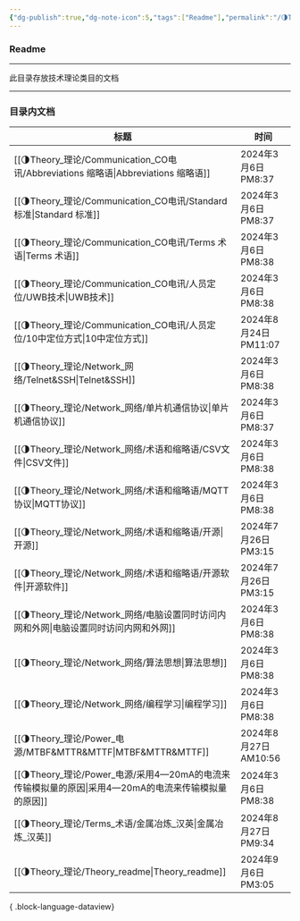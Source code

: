 ```yaml
---
{"dg-publish":true,"dg-note-icon":5,"tags":["Readme"],"permalink":"/🌗Theory_理论/Theory_readme/","dgPassFrontmatter":true,"noteIcon":5,"created":"2024-08-24T23:09:55.639+08:00","updated":"2024-09-06T15:05:15.501+08:00"}
---
```


### Readme
--- 
此目录存放技术理论类目的文档
***
### 目录内文档
| 标题                                                                         | 时间                  |
| -------------------------------------------------------------------------- | ------------------- |
| [[🌗Theory_理论/Communication_CO电讯/Abbreviations 缩略语\|Abbreviations 缩略语]] | 2024年3月6日 PM8:37    |
| [[🌗Theory_理论/Communication_CO电讯/Standard 标准\|Standard 标准]]             | 2024年3月6日 PM8:37    |
| [[🌗Theory_理论/Communication_CO电讯/Terms 术语\|Terms 术语]]                   | 2024年3月6日 PM8:38    |
| [[🌗Theory_理论/Communication_CO电讯/人员定位/UWB技术\|UWB技术]]                    | 2024年3月6日 PM8:38    |
| [[🌗Theory_理论/Communication_CO电讯/人员定位/10中定位方式\|10中定位方式]]                | 2024年8月24日 PM11:07  |
| [[🌗Theory_理论/Network_网络/Telnet&SSH\|Telnet&SSH]]                       | 2024年3月6日 PM8:38    |
| [[🌗Theory_理论/Network_网络/单片机通信协议\|单片机通信协议]]                             | 2024年3月6日 PM8:37    |
| [[🌗Theory_理论/Network_网络/术语和缩略语/CSV文件\|CSV文件]]                          | 2024年3月6日 PM8:38    |
| [[🌗Theory_理论/Network_网络/术语和缩略语/MQTT协议\|MQTT协议]]                        | 2024年3月6日 PM8:38    |
| [[🌗Theory_理论/Network_网络/术语和缩略语/开源\|开源]]                                | 2024年7月26日 PM3:15   |
| [[🌗Theory_理论/Network_网络/术语和缩略语/开源软件\|开源软件]]                            | 2024年7月26日 PM3:15   |
| [[🌗Theory_理论/Network_网络/电脑设置同时访问内网和外网\|电脑设置同时访问内网和外网]]                 | 2024年3月6日 PM8:38    |
| [[🌗Theory_理论/Network_网络/算法思想\|算法思想]]                                   | 2024年3月6日 PM8:38    |
| [[🌗Theory_理论/Network_网络/编程学习\|编程学习]]                                   | 2024年3月6日 PM8:38    |
| [[🌗Theory_理论/Power_电源/MTBF&MTTR&MTTF\|MTBF&MTTR&MTTF]]                 | 2024年8月27日 AM10:56  |
| [[🌗Theory_理论/Power_电源/采用4—20mA的电流来传输模拟量的原因\|采用4—20mA的电流来传输模拟量的原因]]     | 2024年3月6日 PM8:38    |
| [[🌗Theory_理论/Terms_术语/金属冶炼_汉英\|金属冶炼_汉英]]                               | 2024年8月27日 PM9:34   |
| [[🌗Theory_理论/Theory_readme\|Theory_readme]]                            | 2024年9月6日 PM3:05    |

{ .block-language-dataview}
